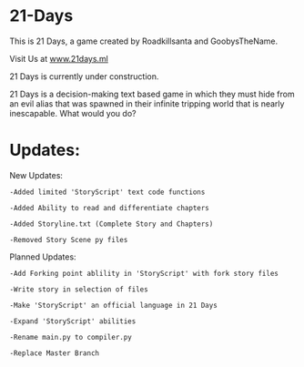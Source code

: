 # 21-Days
This is 21 Days, a game created by Roadkillsanta and GoobysTheName.

Visit Us at www.21days.ml

21 Days is currently under construction.

21 Days is a decision-making text based game in which they must hide from an evil alias that was spawned in their infinite tripping world that is nearly inescapable. What would you do?

# Updates:
New Updates:

	-Added limited 'StoryScript' text code functions

	-Added Ability to read and differentiate chapters

	-Added Storyline.txt (Complete Story and Chapters)

	-Removed Story Scene py files
 
 
Planned Updates:

	-Add Forking point ablility in 'StoryScript' with fork story files

	-Write story in selection of files

	-Make 'StoryScript' an official language in 21 Days

	-Expand 'StoryScript' abilities

	-Rename main.py to compiler.py

	-Replace Master Branch


